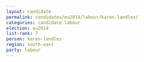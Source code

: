 ```yaml
---
layout: candidate
permalink: candidates/eu2014/labour/karen-landles/
categories: candidate labour
election: eu2014
list-rank: 7
person: karen-landles
region: south-east
party: labour
---
```

